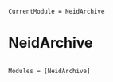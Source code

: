 ```@meta
CurrentModule = NeidArchive
```

# NeidArchive

```@index
```

```@autodocs
Modules = [NeidArchive]
```
